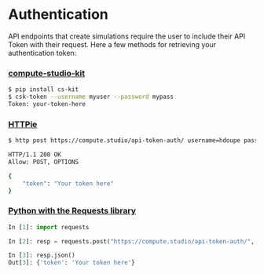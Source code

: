 # Authentication

API endpoints that create simulations require the user to include their API Token with their request. Here a few methods for retrieving your authentication token:


### [compute-studio-kit][1]

```bash
$ pip install cs-kit
$ csk-token --username myuser --password mypass
Token: your-token-here
```

### [HTTPie][2]

```bash
$ http post https://compute.studio/api-token-auth/ username=hdoupe password=mypass

HTTP/1.1 200 OK
Allow: POST, OPTIONS

{
    "token": "Your token here"
}
```

### [Python with the Requests library][3]

```python
In [1]: import requests

In [2]: resp = requests.post("https://compute.studio/api-token-auth/", json={"username": "hdoupe", "password": "mypass"})

In [3]: resp.json()
Out[3]: {'token': 'Your token here'}
```


[1]: https://github.com/compute-tooling/compute-studio-kit#compute-studio-kit
[2]: https://httpie.org/
[3]: https://2.python-requests.org/en/master/
